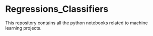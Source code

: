 # Regressions_Classifiers
This repository contains all the python notebooks related to machine learning projects.
